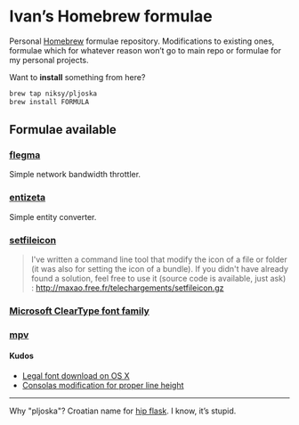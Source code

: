 # Ivan’s Homebrew formulae

Personal [Homebrew](http://brew.sh) formulae repository. Modifications to
existing ones, formulae which for whatever reason won’t go to main repo or
formulae for my personal projects.

Want to **install** something from here?

```bash
brew tap niksy/pljoska
brew install FORMULA
```

## Formulae available

### [flegma](https://github.com/niksy/flegma)

Simple network bandwidth throttler.

### [entizeta](https://github.com/niksy/entizeta)

Simple entity converter.

### [setfileicon](http://www.cocoabuilder.com/archive/xcode/250445-custom-icon-for-bundle.html#250519)

> I've written a command line tool that modify the icon of a file or
folder (it was also for setting the icon of a bundle). If you didn't
have already found a solution, feel free to use it (source code is
available, just ask) :
http://maxao.free.fr/telechargements/setfileicon.gz

### [Microsoft ClearType font family](http://www.microsoft.com/typography/cleartypefonts.mspx)

### [mpv](https://mpv.io/)

#### Kudos

* [Legal font download on OS X](http://www.wezm.net/technical/2010/08/howto-install-consolas-font-mac/)
* [Consolas modification for proper line height](https://gist.github.com/evocateur/79238)

---

Why "pljoska"? Croatian name for [hip flask](http://en.wikipedia.org/wiki/Hip_flask). I know, it’s stupid.
